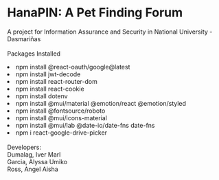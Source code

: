# HanaPIN: A Pet Finding Forum

A project for Information Assurance and Security in National University - Dasmariñas<br/>
<br/>
Packages Installed
<li>npm install @react-oauth/google@latest</li>
<li>npm install jwt-decode</li>
<li>npm install react-router-dom</li>
<li>npm install react-cookie</li>
<li>npm install dotenv</li>
<li>npm install @mui/material @emotion/react @emotion/styled</li>
<li>npm install @fontsource/roboto</li>
<li>npm install @mui/icons-material</li>
<li>npm install @mui/lab @date-io/date-fns date-fns</li>
<li>npm i react-google-drive-picker</li>
<br/>
Developers:<br/>
Dumalag, Iver Marl<br/>
Garcia, Alyssa Umiko<br/>
Ross, Angel Aisha<br/>


